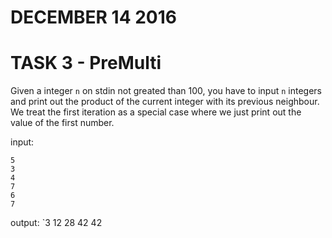 # DECEMBER 14 2016

# TASK 3 - PreMulti

Given a integer `n` on stdin not greated than 100, you have to input `n` integers and print out the product of the current integer with its previous neighbour. 
We treat the first iteration as a special case where we just print out the value of the first number.

input:
```
5
3
4
7
6
7
```
output:
`3 12 28 42 42